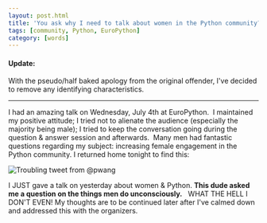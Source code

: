 ```yaml
---
layout: post.html
title: 'You ask why I need to talk about women in the Python community?'
tags: [community, Python, EuroPython]
category: [words]
---
```


#### Update:

With the pseudo/half baked apology from the original offender, I've decided to remove any identifying characteristics. 

-----

I had an amazing talk on Wednesday, July 4th at EuroPython.  I maintained my positive attitude; I tried not to alienate the audience (especially the majority being male); I tried to keep the conversation going during the question & answer session and afterwards.  Many men had fantastic questions regarding my subject: increasing female engagement in the Python community. I returned home tonight to find this: 

<img class="displayed" src="{{ get_asset('images/you-ask-why/pwang_tweet.png') }}" title="Troubling tweet from @pwang" alt="Troubling tweet from @pwang"/>

I JUST gave a talk on yesterday about women & Python. **This dude asked me a question on the things men do unconsciously.**   WHAT THE HELL I DON'T EVEN! My thoughts are to be continued later after I've calmed down and addressed this with the organizers. 
